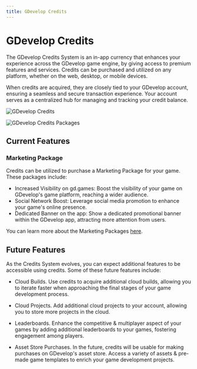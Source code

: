 ```yaml
---
title: GDevelop Credits
---
```


# GDevelop Credits

The GDevelop Credits System is an in-app currency that enhances your experience across the GDevelop game engine, by giving access to premium features and services.
Credits can be purchased and utilized on any platform, whether on the web, desktop, or mobile devices.

When credits are acquired, they are closely tied to your GDevelop account, ensuring a seamless and secure transaction experience. Your account serves as a centralized hub for managing and tracking your credit balance.

![GDevelop Credits](/gdevelop5/credits/credits.png)

![GDevelop Credits Packages](/gdevelop5/credits/credits-packages.png)

## Current Features

### Marketing Package

Credits can be utilized to purchase a Marketing Package for your game. These packages include:

- Increased Visibility on gd.games: Boost the visibility of your game on GDevelop's game platform, reaching a wider audience.
- Social Network Boost: Leverage social media promotion to enhance your game's online presence.
- Dedicated Banner on the app: Show a dedicated promotional banner within the GDevelop app, attracting more attention from users.

You can learn more about the Marketing Packages [here](/gdevelop5/publishing/marketing/).

## Future Features

As the Credits System evolves, you can expect additional features to be accessible using credits. Some of these future features include:

- Cloud Builds. Use credits to acquire additional cloud builds, allowing you to iterate faster when approaching the final stages of your game development process.

- Cloud Projects. Add additional cloud projects to your account, allowing you to store more projects in the cloud.

- Leaderboards. Enhance the competitive & multiplayer aspect of your games by adding additional leaderboards to your games, fostering engagement among players.

- Asset Store Purchases. In the future, credits will be usable for making purchases on GDevelop's asset store. Access a variety of assets & pre-made game templates to enrich your game development projects.
